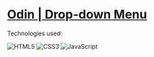 # [Odin | Drop-down Menu](https://ledathemis.github.io/odin-drop-down-menu)

Technologies used:

![HTML5](https://img.shields.io/badge/html5-E34F26.svg?style=for-the-badge&logo=html5&logoColor=FFF)
![CSS3](https://img.shields.io/badge/css3-1572B6.svg?style=for-the-badge&logo=css3&logoColor=FFF)
![JavaScript](https://img.shields.io/badge/javascript-%23323330.svg?style=for-the-badge&logo=javascript&logoColor=%23F7DF1E)
